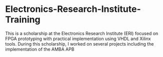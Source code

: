 # Electronics-Research-Institute-Training
This is a scholarship at the Electronics Research Institute (ERI) focused on FPGA prototyping with practical implementation using VHDL and Xilinx tools. During this scholarship, I worked on several projects including the implementation of the AMBA APB
